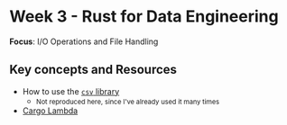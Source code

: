 # Week 3 - Rust for Data Engineering

__Focus__: I/O Operations and File Handling


## Key concepts and Resources

- How to use the [`csv` library](https://docs.rs/csv/latest/csv/) 
  - <small>Not reproduced here, since I've already used it many times</small>
- [Cargo Lambda](https://www.cargo-lambda.info/)